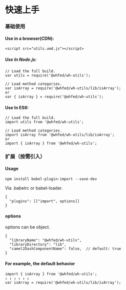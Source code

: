 # 快速上手

### 基础使用

#### Use in a browser(CDN):

```nodejs
<script src="utils.umd.js"></script>
```

##### Use In Node.js:

```nodejs
// Load the full build.
var utils = require('@whfed/wh-utils');

// Load method categories.
var isArray = require('@whfed/wh-utils/lib/isArray');
or
var { isArray } = require('@whfed/wh-utils');
```

#### Use In ES6:

```nodejs
// Load the full build.
import utils from '@whfed/wh-utils';

// Load method categories.
import isArray from '@whfed/wh-utils/lib/isArray';
or
import { isArray } from '@whfed/wh-utils';
```

### 扩展（按需引入）

#### Usage

```nodejs
npm install babel-plugin-import --save-dev
```

Via .babelrc or babel-loader.

```nodejs
{
  "plugins": [["import", options]]
}
```

#### options

options can be object.

```nodejs
{
  "libraryName": "@whfed/wh-utils",
  "libraryDirectory": "lib",
  "camel2DashComponentName": false,  // default: true
}
```

#### For example, the default behavior

```nodejs
import { isArray } from '@whfed/wh-utils';
↓ ↓ ↓ ↓ ↓ ↓
var isArray = require('@whfed/wh-utils/lib/isArray');
```
